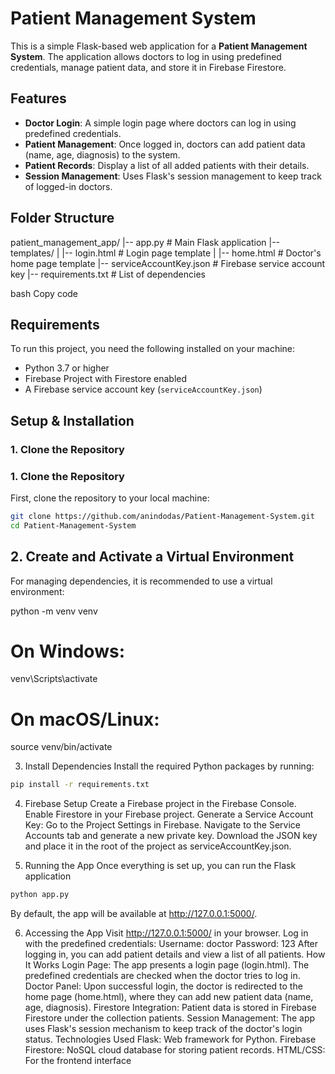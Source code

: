 # Patient Management System

This is a simple Flask-based web application for a **Patient Management System**. The application allows doctors to log in using predefined credentials, manage patient data, and store it in Firebase Firestore.

## Features

- **Doctor Login**: A simple login page where doctors can log in using predefined credentials.
- **Patient Management**: Once logged in, doctors can add patient data (name, age, diagnosis) to the system.
- **Patient Records**: Display a list of all added patients with their details.
- **Session Management**: Uses Flask's session management to keep track of logged-in doctors.

## Folder Structure

patient_management_app/ |-- app.py # Main Flask application |-- templates/ | |-- login.html # Login page template | |-- home.html # Doctor's home page template |-- serviceAccountKey.json # Firebase service account key |-- requirements.txt # List of dependencies

bash
Copy code

## Requirements

To run this project, you need the following installed on your machine:

- Python 3.7 or higher
- Firebase Project with Firestore enabled
- A Firebase service account key (`serviceAccountKey.json`)

## Setup & Installation

### 1. Clone the Repository

### 1. Clone the Repository

First, clone the repository to your local machine:

```bash
git clone https://github.com/anindodas/Patient-Management-System.git
cd Patient-Management-System
```

## 2. Create and Activate a Virtual Environment
For managing dependencies, it is recommended to use a virtual environment:

python -m venv venv
# On Windows:
venv\Scripts\activate
# On macOS/Linux:
source venv/bin/activate

3. Install Dependencies
Install the required Python packages by running:
```bash
pip install -r requirements.txt
```
4. Firebase Setup
Create a Firebase project in the Firebase Console.
Enable Firestore in your Firebase project.
Generate a Service Account Key:
Go to the Project Settings in Firebase.
Navigate to the Service Accounts tab and generate a new private key.
Download the JSON key and place it in the root of the project as serviceAccountKey.json.


5. Running the App
Once everything is set up, you can run the Flask application
```bash
python app.py
```


By default, the app will be available at http://127.0.0.1:5000/.

6. Accessing the App
Visit http://127.0.0.1:5000/ in your browser.
Log in with the predefined credentials:
Username: doctor
Password: 123
After logging in, you can add patient details and view a list of all patients.
How It Works
Login Page: The app presents a login page (login.html). The predefined credentials are checked when the doctor tries to log in.
Doctor Panel: Upon successful login, the doctor is redirected to the home page (home.html), where they can add new patient data (name, age, diagnosis).
Firestore Integration: Patient data is stored in Firebase Firestore under the collection patients.
Session Management: The app uses Flask's session mechanism to keep track of the doctor's login status.
Technologies Used
Flask: Web framework for Python.
Firebase Firestore: NoSQL cloud database for storing patient records.
HTML/CSS: For the frontend interface
